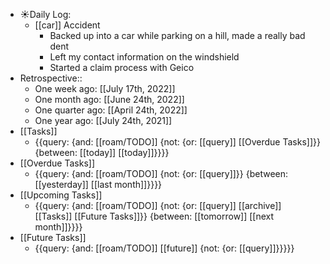 - ☀️Daily Log:
    - [[car]] Accident
        - Backed up into a car while parking on a hill, made a really bad dent 
        - Left my contact information on the windshield
        - Started a claim process with Geico
- Retrospective::
    - One week ago: [[July 17th, 2022]]
    - One month ago: [[June 24th, 2022]]
    - One quarter ago: [[April 24th, 2022]]
    - One year ago: [[July 24th, 2021]]
- [[Tasks]]
    - {{query: {and: [[roam/TODO]] {not: {or: [[query]] [[Overdue Tasks]]}} {between: [[today]] [[today]]}}}}
- [[Overdue Tasks]]
    - {{query: {and: [[roam/TODO]] {not: {or: [[query]]}} {between: [[yesterday]] [[last month]]}}}}
- [[Upcoming Tasks]]
    - {{query: {and: [[roam/TODO]] {not: {or: [[query]] [[archive]] [[Tasks]] [[Future Tasks]]}} {between: [[tomorrow]] [[next month]]}}}}
- [[Future Tasks]]
    - {{query: {and: [[roam/TODO]] [[future]] {not: {or: [[query]]}}}}}
